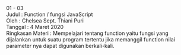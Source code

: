 <html>
01 - 03<br>
Judul : Function / fungsi JavaScript<br>
Oleh : Chelsea Sept. Thiani Puri<br>
Tanggal : 4 Maret 2020<br>
Ringkasan Materi : Mempelajari tentang function yaitu fungsi yang dijalankan untuk suatu program tertentu jika memanggil function nilai parameter nya dapat digunakan berkali-kali.

</html>
